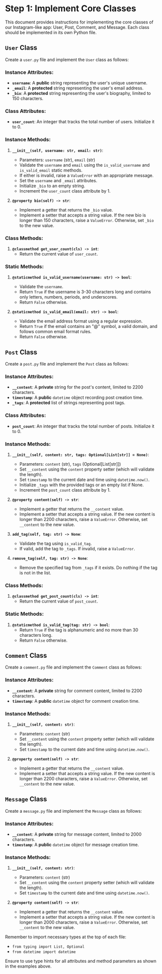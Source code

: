 # Step 1: Implement Core Classes

This document provides instructions for implementing the core classes of our Instagram-like app: User, Post, Comment, and Message. Each class should be implemented in its own Python file.

## `User` Class

Create a `user.py` file and implement the `User` class as follows:

### Instance Attributes:

- **`username`**: A **public** string representing the user's unique username.
- **`_email`**: A **protected** string representing the user's email address.
- **`_bio`**: A **protected** string representing the user's biography, limited to 150 characters.

### Class Attributes:

- **`user_count`**: An integer that tracks the total number of users. Initialize it to 0.

### Instance Methods:

1. **`__init__(self, username: str, email: str)`**: 
   - Parameters: `username` (str), `email` (str)
   - Validate the `username` and `email` using the `is_valid_username` and `is_valid_email` static methods.
   - If either is invalid, raise a `ValueError` with an appropriate message.
   - Set the `username` and `_email` attributes.
   - Initialize `_bio` to an empty string.
   - Increment the `user_count` class attribute by 1.

2. **`@property bio(self) -> str`**: 
   - Implement a getter that returns the `_bio` value.
   - Implement a setter that accepts a string value. If the new bio is longer than 150 characters, raise a `ValueError`. Otherwise, set `_bio` to the new value.

### Class Methods:

1. **`@classmethod get_user_count(cls) -> int`**: 
   - Return the current value of `user_count`.

### Static Methods:

1. **`@staticmethod is_valid_username(username: str) -> bool`**: 
   - Validate the `username`.
   - Return `True` if the username is 3-30 characters long and contains only letters, numbers, periods, and underscores.
   - Return `False` otherwise.

2. **`@staticmethod is_valid_email(email: str) -> bool`**: 
   - Validate the email address format using a regular expression.
   - Return `True` if the email contains an "@" symbol, a valid domain, and follows common email format rules.
   - Return `False` otherwise.

## `Post` Class

Create a `post.py` file and implement the `Post` class as follows:

### Instance Attributes:

- **`__content`**: A **private** string for the post's content, limited to 2200 characters.
- **`timestamp`**: A **public** `datetime` object recording post creation time.
- **`_tags`**: A **protected** list of strings representing post tags.

### Class Attributes:

- **`post_count`**: An integer that tracks the total number of posts. Initialize it to 0.

### Instance Methods:

1. **`__init__(self, content: str, tags: Optional[List[str]] = None)`**: 
   - Parameters: `content` (str), `tags` (Optional[List[str]])
   - Set `__content` using the `content` property setter (which will validate the length).
   - Set `timestamp` to the current date and time using `datetime.now()`.
   - Initialize `_tags` with the provided tags or an empty list if None.
   - Increment the `post_count` class attribute by 1.

2. **`@property content(self) -> str`**: 
   - Implement a getter that returns the `__content` value.
   - Implement a setter that accepts a string value. If the new content is longer than 2200 characters, raise a `ValueError`. Otherwise, set `__content` to the new value.

3. **`add_tag(self, tag: str) -> None`**: 
   - Validate the tag using `is_valid_tag`.
   - If valid, add the tag to `_tags`. If invalid, raise a `ValueError`.

4. **`remove_tag(self, tag: str) -> None`**: 
   - Remove the specified tag from `_tags` if it exists. Do nothing if the tag is not in the list.

### Class Methods:

1. **`@classmethod get_post_count(cls) -> int`**: 
   - Return the current value of `post_count`.

### Static Methods:

1. **`@staticmethod is_valid_tag(tag: str) -> bool`**: 
   - Return `True` if the tag is alphanumeric and no more than 30 characters long.
   - Return `False` otherwise.

## `Comment` Class

Create a `comment.py` file and implement the `Comment` class as follows:

### Instance Attributes:

- **`__content`**: A **private** string for comment content, limited to 2200 characters.
- **`timestamp`**: A **public** `datetime` object for comment creation time.

### Instance Methods:

1. **`__init__(self, content: str)`**: 
   - Parameters: `content` (str)
   - Set `__content` using the `content` property setter (which will validate the length).
   - Set `timestamp` to the current date and time using `datetime.now()`.

2. **`@property content(self) -> str`**: 
   - Implement a getter that returns the `__content` value.
   - Implement a setter that accepts a string value. If the new content is longer than 2200 characters, raise a `ValueError`. Otherwise, set `__content` to the new value.

## `Message` Class

Create a `message.py` file and implement the `Message` class as follows:

### Instance Attributes:

- **`__content`**: A **private** string for message content, limited to 2000 characters.
- **`timestamp`**: A **public** `datetime` object for message creation time.

### Instance Methods:

1. **`__init__(self, content: str)`**: 
   - Parameters: `content` (str)
   - Set `__content` using the `content` property setter (which will validate the length).
   - Set `timestamp` to the current date and time using `datetime.now()`.

2. **`@property content(self) -> str`**: 
   - Implement a getter that returns the `__content` value.
   - Implement a setter that accepts a string value. If the new content is longer than 2000 characters, raise a `ValueError`. Otherwise, set `__content` to the new value.

Remember to import necessary types at the top of each file:
- `from typing import List, Optional`
- `from datetime import datetime`

Ensure to use type hints for all attributes and method parameters as shown in the examples above.